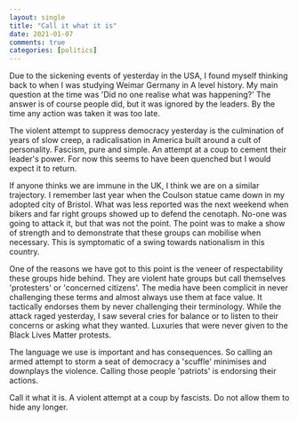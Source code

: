 ```yaml
---
layout: single
title: "Call it what it is"
date: 2021-01-07
comments: true
categories: [politics]
---
```


Due to the sickening events of yesterday in the USA, I found myself thinking back to when I was studying Weimar Germany in A level history. My main question at the time was 'Did no one realise what was happening?' The answer is of course people did, but it was ignored by the leaders. By the time any action was taken it was too late.

The violent attempt to suppress democracy yesterday is the culmination of years of slow creep, a radicalisation in America built around a cult of personality. Fascism, pure and simple. An attempt at a coup to cement their leader's power. For now this seems to have been quenched but I would expect it to return.

If anyone thinks we are immune in the UK, I think we are on a similar trajectory. I remember last year when the Coulson statue came down in my adopted city of Bristol. What was less reported was the next weekend when bikers and far right groups showed up to defend the cenotaph. No-one was going to attack it, but that was not the point. The point was to make a show of strength and to demonstrate that these groups can mobilise when necessary. This is symptomatic of a swing towards nationalism in this country.

One of the reasons we have got to this point is the veneer of respectability these groups hide behind. They are violent hate groups but call themselves 'protesters' or 'concerned citizens'. The media have been complicit in never challenging these terms and almost always use them at face value. It tactically endorses them by never challenging their terminology. While the attack raged yesterday, I saw several cries for balance or to listen to their concerns or asking what they wanted. Luxuries that were never given to the Black Lives Matter protests.

The language we use is important and has consequences. So calling an armed attempt to storm a seat of democracy a 'scuffle' minimises and downplays the violence. Calling those people 'patriots' is endorsing their actions.

Call it what it is. A violent attempt at a coup by fascists. Do not allow them to hide any longer.
